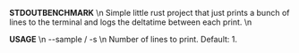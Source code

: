 **STDOUTBENCHMARK** \n
Simple little rust project that just prints a bunch of lines to the terminal and logs the deltatime between each print. \n

**USAGE** \n
--sample / -s \n
Number of lines to print.
Default: 1.
